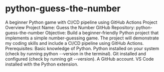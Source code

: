 # python-guess-the-number
A beginner Python game with CI/CD pipeline using GitHub Actions
Project Overview
Project Name: Guess the Number
GitHub Repository: python-guess-the-number
Objective: Build a beginner-friendly Python project that implements a simple number-guessing game. The project will demonstrate my coding skills and include a CI/CD pipeline using GitHub Actions.
Prerequisites:
Basic knowledge of Python.
Python installed on your system (check by running python --version in the terminal).
Git installed and configured (check by running git --version).
A GitHub account.
VS Code installed with the Python extension.
